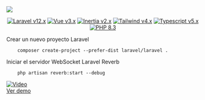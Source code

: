 <a href="https://www.instagram.com/amvsoft.tech/" target="_blank">
  <img src="https://media2.dev.to/dynamic/image/width=1000,height=320,fit=cover,gravity=auto,format=auto/https%3A%2F%2Fdev-to-uploads.s3.amazonaws.com%2Fuploads%2Farticles%2Flds4o7hrd51cqiktzzv4.png" />
</a>

<p align="center">
    <a href="https://laravel.com"><img alt="Laravel v12.x" src="https://img.shields.io/badge/Laravel-v12.x-FF2D20?style=for-the-badge&logo=laravel"></a>
    <a href="https://livewire.laravel.com"><img alt="Vue v3.x" src="https://img.shields.io/badge/vue-v3.x-42b883?style=for-the-badge"></a>
    <a href="https://inertiajs.com"><img alt="Inertia v2.x" src="https://img.shields.io/badge/inertia-v2.x-FB70A9?style=for-the-badge"></a>
    <a href="https://tailwindcss.com"><img alt="Tailwind v4.x" src="https://img.shields.io/badge/Tailwind-v4.x-3e3e66?style=for-the-badge"></a>
    <a href="https://www.typescriptlang.org"><img alt="Typescript  v5.x" src="https://img.shields.io/badge/typescript-v5.x-172554?style=for-the-badge"></a>
    <a href="https://php.net"><img alt="PHP 8.3" src="https://img.shields.io/badge/PHP-8.3-777BB4?style=for-the-badge&logo=php"></a>
</p>

Crear un nuevo proyecto Laravel
```
    composer create-project --prefer-dist laravel/laravel .
```
Iniciar el servidor WebSocket Laravel Reverb
```
    php artisan reverb:start --debug
```

[![Video](https://img.youtube.com/vi/WNNn22SycQY/0.jpg)](https://www.youtube.com/watch?v=WNNn22SycQY)  
[Ver demo](https://www.youtube.com/watch?v=WNNn22SycQY)
